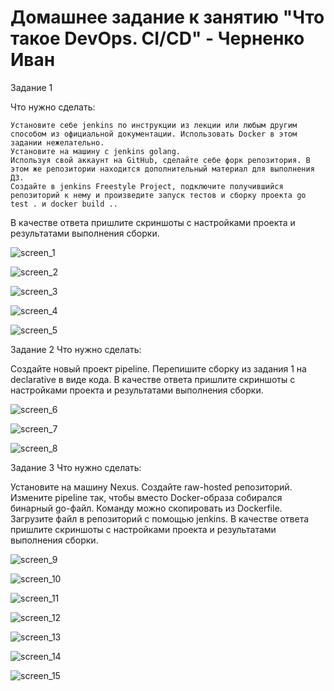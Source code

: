 # Домашнее задание к занятию "Что такое DevOps. СI/СD" - Черненко Иван #

Задание 1

Что нужно сделать:

    Установите себе jenkins по инструкции из лекции или любым другим способом из официальной документации. Использовать Docker в этом задании нежелательно.
    Установите на машину с jenkins golang.
    Используя свой аккаунт на GitHub, сделайте себе форк репозитория. В этом же репозитории находится дополнительный материал для выполнения ДЗ.
    Создайте в jenkins Freestyle Project, подключите получившийся репозиторий к нему и произведите запуск тестов и сборку проекта go test . и docker build ..

В качестве ответа пришлите скриншоты с настройками проекта и результатами выполнения сборки.

![screen_1](https://github.com/wankover/8-02-hw-ipchernenko/blob/main/img/jenkins-16.png)

![screen_2](https://github.com/wankover/8-02-hw-ipchernenko/blob/main/img/jenkins-2.png)

![screen_3](https://github.com/wankover/8-02-hw-ipchernenko/blob/main/img/jenkins-3.png)

![screen_4](https://github.com/wankover/8-02-hw-ipchernenko/blob/main/img/jenkins-4.png)

![screen_5](https://github.com/wankover/8-02-hw-ipchernenko/blob/main/img/jenkins-5.png)

Задание 2
Что нужно сделать:

Создайте новый проект pipeline.
Перепишите сборку из задания 1 на declarative в виде кода.
В качестве ответа пришлите скриншоты с настройками проекта и результатами выполнения сборки.

![screen_6](https://github.com/wankover/8-02-hw-ipchernenko/blob/main/img/jenkins-6.png)

![screen_7](https://github.com/wankover/8-02-hw-ipchernenko/blob/main/img/jenkins-7.png)

![screen_8](https://github.com/wankover/8-02-hw-ipchernenko/blob/main/img/jenkins-8.png)

Задание 3
Что нужно сделать:

Установите на машину Nexus.
Создайте raw-hosted репозиторий.
Измените pipeline так, чтобы вместо Docker-образа собирался бинарный go-файл. Команду можно скопировать из Dockerfile.
Загрузите файл в репозиторий с помощью jenkins.
В качестве ответа пришлите скриншоты с настройками проекта и результатами выполнения сборки.

![screen_9](https://github.com/wankover/8-02-hw-ipchernenko/blob/main/img/jenkins-9.png)

![screen_10](https://github.com/wankover/8-02-hw-ipchernenko/blob/main/img/jenkins-10.png)

![screen_11](https://github.com/wankover/8-02-hw-ipchernenko/blob/main/img/jenkins-11.png)

![screen_12](https://github.com/wankover/8-02-hw-ipchernenko/blob/main/img/jenkins-12.png)

![screen_13](https://github.com/wankover/8-02-hw-ipchernenko/blob/main/img/jenkins-13.png)

![screen_14](https://github.com/wankover/8-02-hw-ipchernenko/blob/main/img/jenkins-14.png)

![screen_15](https://github.com/wankover/8-02-hw-ipchernenko/blob/main/img/jenkins-15.png)
